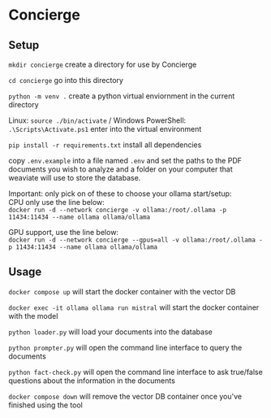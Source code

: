 # Concierge #

## Setup ##
`mkdir concierge` create a directory for use by Concierge

`cd concierge` go into this directory

`python -m venv .` create a python virtual enviornment in the current directory

Linux: `source ./bin/activate` / Windows PowerShell: `.\Scripts\Activate.ps1` enter into the virtual environment

`pip install -r requirements.txt` install all dependencies

copy `.env.example` into a file named `.env` and set the paths to the PDF documents you wish to analyze and a folder on your computer that weaviate will use to store the database.

Important: only pick on of these to choose your ollama start/setup:  
CPU only use the line below:  
`docker run -d --network concierge -v ollama:/root/.ollama -p 11434:11434 --name ollama ollama/ollama`  

GPU support, use the line below:  
`docker run -d --network concierge --gpus=all -v ollama:/root/.ollama -p 11434:11434 --name ollama ollama/ollama`

## Usage ##
`docker compose up` will start the docker container with the vector DB

`docker exec -it ollama ollama run mistral` will start the docker container with the model

`python loader.py` will load your documents into the database

`python prompter.py` will open the command line interface to query the documents

`python fact-check.py` will open the command line interface to ask true/false questions about the information in the documents

`docker compose down` will remove the vector DB container once you've finished using the tool
